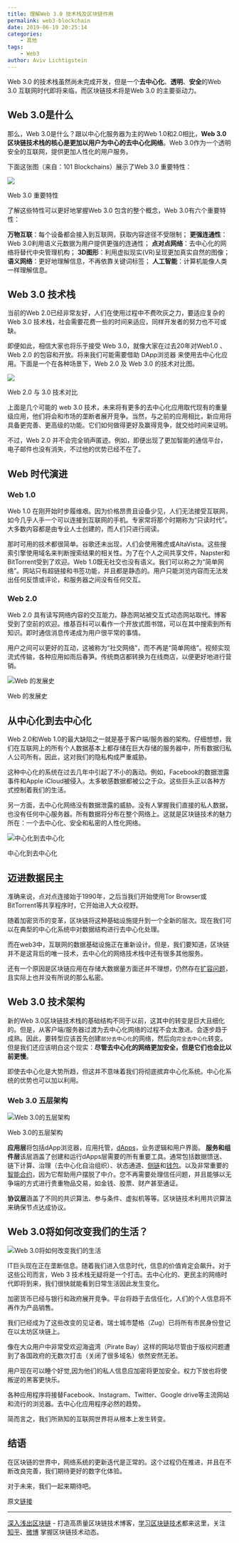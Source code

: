 ```yaml
---
title: 理解Web 3.0 技术栈及区块链作用
permalink: web3-blockchain
date: 2019-06-19 20:25:14
categories: 
    - 其他
tags: 
    - Web3
author: Aviv Lichtigstein
---
```


Web 3.0 的技术栈虽然尚未完成开发，但是一个**去中心化**、**透明**、**安全**的Web 3.0 互联网时代即将来临，而区块链技术将是Web 3.0 的主要驱动力。

<!-- more -->
## Web 3.0是什么
那么，Web 3.0是什么？跟以中心化服务器为主的Web 1.0和2.0相比，**Web 3.0 区块链技术栈的核心是更加以用户为中心的去中心化网络**。Web 3.0作为一个透明安全的互联网，提供更加人性化的用户服务。

下面这张图（来自：101 Blockchains）展示了Web 3.0 重要特性：

![](https://img.learnblockchain.cn/2019/06/15609484916835.jpg!/scale/55%)
<p class="image-caption">Web 3.0 重要特性 </p>

了解这些特性可以更好地掌握Web 3.0 包含的整个概念，Web 3.0有六个重要特性：

**万物互联**：每个设备都会接入到互联网，获取内容途径不受限制；
**更强连通性**：Web 3.0利用语义元数据为用户提供更强的连通性；
**点对点网络**：去中心化的网络将替代中央管理机构；
**3D图形**：利用虚拟现实(VR)呈现更加真实自然的图像；
**语义网络**：更好地理解信息，不再依靠关键词标签；
**人工智能**：计算机能像人类一样理解信息。

## Web 3.0 技术栈

当前的Web 2.0已经非常友好，人们在使用过程中不费吹灰之力，要适应复杂的Web 3.0 技术栈，社会需要花费一些的时间来适应，同样开发者的努力也不可或缺。

即便如此，相信大家也将乐于接受 Web 3.0，就像大家在过去20年对Web1.0 、Web 2.0 的包容和开放。将来我们可能需要借助 DApp浏览器 来使用去中心化应用。下面是一个在各种场景下，Web 2.0 及 Web 3.0 的技术对比图。

![](https://img.learnblockchain.cn/2019/06/15609492955155.jpg!/scale/75%)
<p class="image-caption">Web 2.0 与 3.0 技术对比</p>

上面是几个可能的 web 3.0 技术，未来将有更多的去中心化应用取代现有的重量级应用，他们将会和市场的垄断者展开竞争。当然，与之前的应用相比，新应用将具备更完善、更高级的功能。它们如何做得更好及赢得竞争，就交给时间来证明。

不过，Web 2.0 并不会完全销声匿迹。例如，即便出现了更加智能的通信平台，电子邮件也没有消失，不过他的优势已经不在了。

## Web 时代演进
### Web 1.0

Web 1.0 在刚开始时步履维艰。因为价格昂贵且设备少见，人们无法接受互联网，如今几乎人手一个可以连接到互联网的手机。专家常将那个时期称为“只读时代”。大多数内容都是由专业人士创建的，而人们只进行阅读。

那时可用的技术都很简单。谷歌还未出现，人们会使用雅虎或AltaVista。这些搜索引擎使用域名来判断搜索结果的相关性。为了在个人之间共享文件，Napster和BitTorrent受到了欢迎。Web 1.0既无社交也没有语义。我们可以称之为“简单网络”。网站只有超链接和书签功能，并且都是静态的。用户只能浏览内容而无法发出任何反馈或评论，和服务器之间没有任何交互。

### Web 2.0
Web 2.0 具有读写网络内容的交互能力。静态网站被交互式动态网站取代。博客受到了空前的欢迎。维基百科可以看作一个开放式图书馆，可以在其中搜索到所有知识。即时通信消息传递成为用户很平常的事情。

用户之间可以更好的互动，这被称为“社交网络”，而不再是“简单网络”。视频实现流式传输，各种应用如雨后春笋。传统商店都转换为在线商店，以便更好地进行营销。

![Web 的发展史](https://img.learnblockchain.cn/2019/06/15609500298633.png!/scale/75%)
<p class="image-caption"> Web 的发展史 </p>


## 从中心化到去中心化
Web 2.0和Web 1.0的最大缺陷之一就是基于客户端/服务器的架构。仔细想想，我们在互联网上的所有个人数据基本上都存储在巨大存储的服务器中，所有数据归私人公司所有。因此，这对我们的隐私构成严重威胁。

这种中心化的系统在过去几年中引起了不小的轰动。例如，Facebook的数据泄露事件和Apple iCloud被侵入。太多敏感数据都被公之于众。这些巨头正以各种方式控制着我们的生活。

另一方面，去中心化网络没有数据泄露的威胁。没有人掌握我们直接的私人数据，也没有任何中心服务器。所有数据将分布在整个网络上。这就是区块链技术的魅力所在：一个去中心化、安全和私密的人性化网络。

![中心化到去中心化](https://img.learnblockchain.cn/2019/06/15609505532542.png!/scale/75%)
<p class="image-caption"> 中心化到去中心化 </p>

## 迈进数据民主

准确来说，点对点连接始于1990年，之后当我们开始使用Tor Browser或BitTorrent等共享程序时，它开始进入大众视野。

随着加密货币的变革，区块链将这种基础设施提升到一个全新的层次。现在我们可以在典型的中心化系统中对数据结构进行去中心化处理。

而在web3中，互联网的数据基础设施正在重新设计。但是，我们要知道，区块链并不是这背后的唯一技术，去中心化的网络技术栈中还有很多其他服务。

还有一个原因是区块链应用在存储大数据量方面还并不理想，仍然存在[扩容问题](https://wiki.learnblockchain.cn/ethereum/layer-2.html)，且实际上也并没有所说的那么私密。

## Web 3.0 技术架构

新的Web 3.0区块链技术栈的基础结构不同于以前，这其中的转变是巨大且细化的。但是，从客户端/服务器过渡为去中心化网络的过程不会太激进。会逐步趋于成熟。因此，要转型应该首先创建`部分去中心化`的网络，然后向`完全去中心化`转变。但是我们还应该明白这个现实：**尽管去中心化的网络更加安全，但是它们也会比以前更慢**。

即使去中心化是大势所趋，但这并不意味着我们将彻底摈弃中心化系统。中心化系统的优势也可以加以利用。

### Web 3.0 五层架构

![Web 3.0的五层架构](https://img.learnblockchain.cn/2019/06/15609512622196.jpg!/scale/75%)
<p class="image-caption"> Web 3.0的五层架构 </p>

**应用层**将包括dApp浏览器，应用托管，[dApps](https://learnblockchain.cn/2018/01/12/first-dapp/)，业务逻辑和用户界面。
**服务和组件层**该层涵盖了创建和运行dApps层需要的所有重要工具。通常包括数据馈送、链下计算、治理（去中心化自治组织）、状态通道、[侧链](https://wiki.learnblockchain.cn/ethereum/layer-2.html)和[钱包](https://learnblockchain.cn/2019/04/11/wallet-dev-guide/)。以及非常重要的[智能合约](https://learnblockchain.cn/2018/01/04/understanding-smart-contracts/)，因为它帮助用户摆脱了中介。您不再需要处理信任问题，并且能够以无争端的方式进行贵重物品交易，如金钱、股票、财产甚至通证。

**协议层**涵盖了不同的共识算法、参与条件、虚拟机等等。区块链技术利用共识算法来确保节点达成协议。

## Web 3.0将如何改变我们的生活？

![Web 3.0将如何改变我们的生活](https://img.learnblockchain.cn/2019/06/15609519741301.png!/scale/75%)

IT巨头现在正在垄断信息。随着我们进入信息时代，信息的价值肯定会飙升。对于这些公司而言，Web 3 技术栈无疑将是一个打击。去中心化的、更民主的网络时代即将到来，我们很快就能看到日常生活因此发生变化。

加密货币已经与银行和政府展开竞争。平台将趋于去信任化，人们的个人信息将不再作为产品销售。

我们已经成为了这些改变的见证者。瑞士城市楚格（Zug）已将所有市民身份登记在以太坊区块链上。

像在大众用户中非常受欢迎海盗湾（Pirate Bay）这样的网站尽管由于版权问题遭到了各国政府的无数次打击（关闭了很多域名）依然安然无恙。

用户现在可以睡个好觉,因为他们的私人信息应加密将更加安全。权力下放也将使叛逆的黑客更快乐。

各种应用程序将接替Facebook、Instagram、Twitter、Google drive等主流网站和流行的浏览器。去中心化应用程序必然的趋势。

简而言之，我们所熟知的互联网世界将从根本上发生转变。

## 结语

在区块链的世界中，网络系统的更新迭代是正常的。这个过程仍在推进，并且在不断改良完善，我们期待更好的数字化体验。

对于未来，我们一起来期待吧。

原文[链接](https://hackernoon.com/web-3-0-will-be-powered-by-blockchain-technology-stack-626ce3f828c7)

* * *

[深入浅出区块链](https://learnblockchain.cn/) - 打造高质量区块链技术博客，[学习区块链技术](https://learnblockchain.cn/2018/01/11/guide/)都来这里，关注[知乎](https://www.zhihu.com/people/xiong-li-bing/activities)、[微博](https://weibo.com/517623789) 掌握区块链技术动态。
